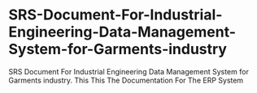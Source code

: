 # SRS-Document-For-Industrial-Engineering-Data-Management-System-for-Garments-industry
SRS Document For Industrial Engineering Data Management System for Garments industry. This This The Documentation For The ERP System
